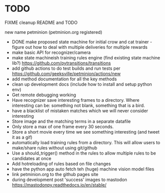 # TODO

FIXME cleanup README and TODO


new name petminion (petminion.org registered)

- DONE make proposed state machine for initial crow and cat trainer - figure out how to deal with multiple deliveries for multiple rewards
- make basic API for recognizer/camera
- make state machineish training rules engine (find existing state machine lib?) https://github.com/pytransitions/transitions
- add github actions to do test builds and run tests per https://github.com/geeksville/petminion/actions/new
- add method documentation for all the key methods
- clean up development docs (include how to install and setup python env)
-   Get remote debugging working
-   Have recognizer save interesting frames to a directory.  Where interesting
    can be: something not blank, something that is a bird.
-   have a blacklist of mistaken matches which we will never consider interesting  
-   Store image and the matching terms in a separate datafile  
-   Only store a max of one frame every 30 seconds.
-   Store a short movie every time we see something interesting (and tweet it as a gif)
-   automatically load training rules from a directory.  This will allow users to make/share rules without using git/github
-   Use a should_trigger() method in the rules to allow multiple rules to be candidates at once
-   Add hotreloading of rules based on file changes
- have the python app auto fetch teh (huge) machine vision model files
- link petminion.org to the github pages site
- during development post 'success' images to mastodon https://mastodonpy.readthedocs.io/en/stable/

